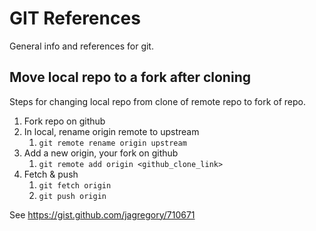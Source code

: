 # GIT References

General info and references for git.

## Move local repo to a fork after cloning

Steps for changing local repo from clone of remote repo to fork of repo.

1. Fork repo on github
2. In local, rename origin remote to upstream
    1. `git remote rename origin upstream`
3. Add a new origin, your fork on github
    1. `git remote add origin <github_clone_link>`
4. Fetch & push
    1. `git fetch origin`
    2. `git push origin`

See https://gist.github.com/jagregory/710671